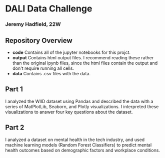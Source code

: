 # DALI Data Challenge
### Jeremy Hadfield, 22W

## Repository Overview
- **code** Contains all of the jupyter notebooks for this projct. 
- **output** Contains html output files. I recommend reading these rather than the original ipynb files, since the html files contain the output and don't require running all cells. 
- **data** Contains .csv files with the data. 

## Part 1 
I analyzed the WIID dataset using Pandas and described the data with a series of MatPlotLib, Seaborn, and Plotly visualizations. I interpreted these visualizations to answer four key questions about the dataset.

## Part 2
I analyzed a dataset on mental health in the tech industry, and used machine learning models (Random Forest Classifiers) to predict mental health outcomes based on demographic factors and workplace conditions. 
